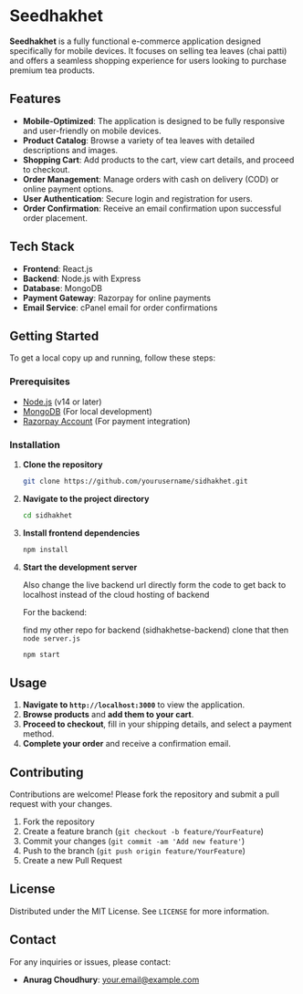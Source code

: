 # Seedhakhet

**Seedhakhet** is a fully functional e-commerce application designed specifically for mobile devices. It focuses on selling tea leaves (chai patti) and offers a seamless shopping experience for users looking to purchase premium tea products.

## Features

- **Mobile-Optimized**: The application is designed to be fully responsive and user-friendly on mobile devices.
- **Product Catalog**: Browse a variety of tea leaves with detailed descriptions and images.
- **Shopping Cart**: Add products to the cart, view cart details, and proceed to checkout.
- **Order Management**: Manage orders with cash on delivery (COD) or online payment options.
- **User Authentication**: Secure login and registration for users.
- **Order Confirmation**: Receive an email confirmation upon successful order placement.

## Tech Stack

- **Frontend**: React.js
- **Backend**: Node.js with Express
- **Database**: MongoDB
- **Payment Gateway**: Razorpay for online payments
- **Email Service**: cPanel email for order confirmations

## Getting Started

To get a local copy up and running, follow these steps:

### Prerequisites

- [Node.js](https://nodejs.org/) (v14 or later)
- [MongoDB](https://www.mongodb.com/) (For local development)
- [Razorpay Account](https://razorpay.com/) (For payment integration)

### Installation

1. **Clone the repository**

    ```bash
    git clone https://github.com/yourusername/sidhakhet.git
    ```

2. **Navigate to the project directory**

    ```bash
    cd sidhakhet
    ```


3. **Install frontend dependencies**

    ```bash
    npm install
    ```


4. **Start the development server**

    Also change the live backend url directly form the code to get back to localhost instead of the cloud hosting of backend
    
    For the backend:

    find my other repo for backend (sidhakhetse-backend) clone that then   ``` node server.js```


    ```bash
    npm start
    ```

## Usage

1. **Navigate to `http://localhost:3000`** to view the application.
2. **Browse products** and **add them to your cart**.
3. **Proceed to checkout**, fill in your shipping details, and select a payment method.
4. **Complete your order** and receive a confirmation email.

## Contributing

Contributions are welcome! Please fork the repository and submit a pull request with your changes.

1. Fork the repository
2. Create a feature branch (`git checkout -b feature/YourFeature`)
3. Commit your changes (`git commit -am 'Add new feature'`)
4. Push to the branch (`git push origin feature/YourFeature`)
5. Create a new Pull Request

## License

Distributed under the MIT License. See `LICENSE` for more information.

## Contact

For any inquiries or issues, please contact:

- **Anurag Choudhury**: [your.email@example.com](mailto:idanurag567@gmail.com)

